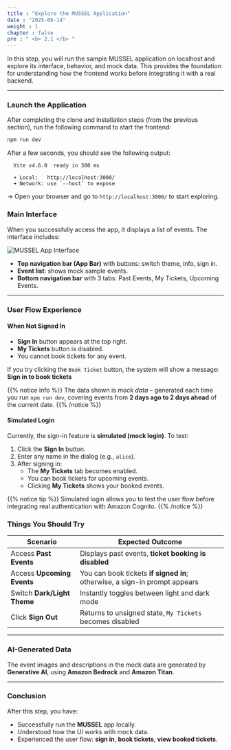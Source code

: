 ```yaml
---
title : "Explore the MUSSEL Application"
date : "2025-06-14"
weight : 1 
chapter : false
pre : " <b> 2.1 </b> "
---
```


In this step, you will run the sample MUSSEL application on localhost and explore its interface, behavior, and mock data. This provides the foundation for understanding how the frontend works before integrating it with a real backend.

---

### Launch the Application

After completing the clone and installation steps (from the previous section), run the following command to start the frontend:

```bash
npm run dev
```
After a few seconds, you should see the following output:
```
  Vite v4.6.0  ready in 300 ms

  ➜ Local:   http://localhost:3000/
  ➜ Network: use `--host` to expose
```
→ Open your browser and go to `http://localhost:3000/` to start exploring.

### Main Interface

When you successfully access the app, it displays a list of events. The interface includes:

![MUSSEL App Interface](/images/2.prerequisite/front-end1.png)

- **Top navigation bar (App Bar)** with buttons: switch theme, info, sign in.
- **Event list**: shows mock sample events.
- **Bottom navigation bar** with 3 tabs: Past Events, My Tickets, Upcoming Events.

---

### User Flow Experience

#### When Not Signed In

- **Sign In** button appears at the top right.
- **My Tickets** button is disabled.
- You cannot book tickets for any event.

If you try clicking the `Book Ticket` button, the system will show a message: **Sign in to book tickets**

{{% notice info %}}
The data shown is *mock data* – generated each time you run `npm run dev`, covering events from **2 days ago to 2 days ahead** of the current date.
{{% /notice %}}

#### Simulated Login

Currently, the sign-in feature is **simulated (mock login)**. To test:

1. Click the **Sign In** button.
2. Enter any name in the dialog (e.g., `alice`).
3. After signing in:
   - The **My Tickets** tab becomes enabled.
   - You can book tickets for upcoming events.
   - Clicking **My Tickets** shows your booked events.

{{% notice tip %}}
Simulated login allows you to test the user flow before integrating real authentication with Amazon Cognito.
{{% /notice %}}

### Things You Should Try

| Scenario                   | Expected Outcome                                                                  |
|----------------------------|-----------------------------------------------------------------------------------|
| Access **Past Events**     | Displays past events, **ticket booking is disabled**                             |
| Access **Upcoming Events** | You can book tickets **if signed in**; otherwise, a sign-in prompt appears       |
| Switch **Dark/Light Theme**| Instantly toggles between light and dark mode                                    |
| Click **Sign Out**         | Returns to unsigned state, `My Tickets` becomes disabled                         |

---

### AI-Generated Data

The event images and descriptions in the mock data are generated by **Generative AI**, using **Amazon Bedrock** and **Amazon Titan**.

---

### Conclusion

After this step, you have:

- Successfully run the **MUSSEL** app locally.
- Understood how the UI works with mock data.
- Experienced the user flow: **sign in**, **book tickets**, **view booked tickets**.
